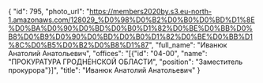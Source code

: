 {
    "id": 795,
    "photo_url": "https://members2020by.s3.eu-north-1.amazonaws.com/128029_%D0%98%D0%B2%D0%B0%D0%BD%D1%8E%D0%BA%D0%90%D0%BD%D0%B0%D1%82%D0%BE%D0%BB%D0%B8%D0%B9%D0%90%D0%BD%D0%B0%D1%82%D0%BE%D0%BB%D1%8C%D0%B5%D0%B2%D0%B8%D1%87",
    "full_name": "Иванюк Анатолий Анатольевич",
    "offices": "[{\"id\": \"04-00\", \"name\": \"ПРОКУРАТУРА ГРОДНЕНСКОЙ ОБЛАСТИ\", \"position\": \"Заместитель прокурора\"}]",
    "title": "Иванюк Анатолий Анатольевич"
}